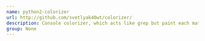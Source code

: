 ```yaml
---
name: python2-colorizer
url: http://github.com/svetlyak40wt/colorizer/
description: Console colorizer, which acts like grep but paint each match in it's own color.
group: None
---
```


